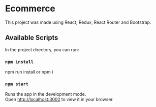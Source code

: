 # Ecommerce

This project was made using React, Redux, React Router and Bootstrap.

## Available Scripts

In the project directory, you can run:

### `npm install`

npm run install or npm i

### `npm start`

Runs the app in the development mode.\
Open [http://localhost:3000](http://localhost:3000) to view it in your browser.

